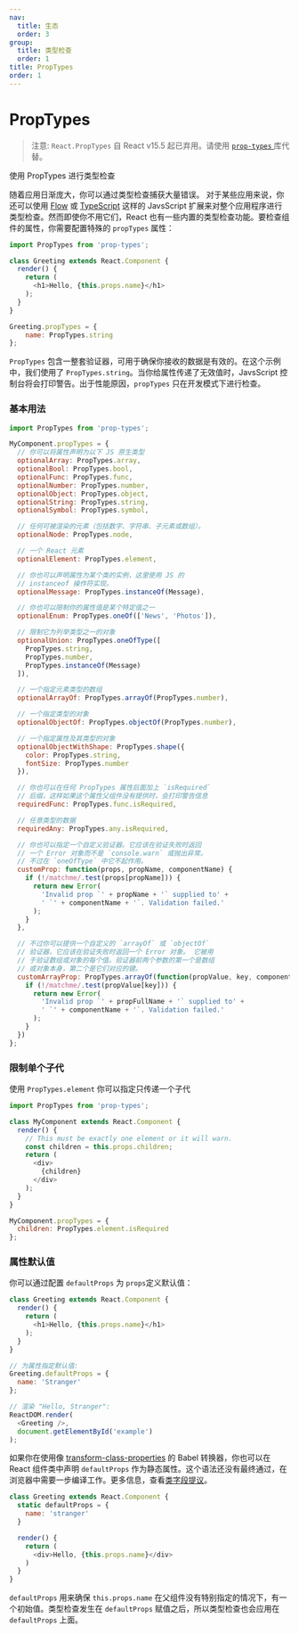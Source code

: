 ```yaml
---
nav:
  title: 生态
  order: 3
group:
  title: 类型检查
  order: 1
title: PropTypes
order: 1
---
```


# PropTypes

> 注意: `React.PropTypes` 自 React v15.5 起已弃用。请使用 [`prop-types` ](https://www.npmjs.com/package/prop-types)库代替。

使用 PropTypes 进行类型检查

随着应用日渐庞大，你可以通过类型检查捕获大量错误。 对于某些应用来说，你还可以使用 [Flow](https://flowtype.org/) 或 [TypeScript](https://www.typescriptlang.org/) 这样的 JavsScript 扩展来对整个应用程序进行类型检查。然而即使你不用它们，React 也有一些内置的类型检查功能。要检查组件的属性，你需要配置特殊的 `propTypes` 属性：

```js
import PropTypes from 'prop-types';

class Greeting extends React.Component {
  render() {
    return (
      <h1>Hello, {this.props.name}</h1>
    );
  }
}

Greeting.propTypes = {
	name: PropTypes.string
};
```

`PropTypes` 包含一整套验证器，可用于确保你接收的数据是有效的。在这个示例中，我们使用了 `PropTypes.string`。当你给属性传递了无效值时，JavsScript 控制台将会打印警告。出于性能原因，`propTypes` 只在开发模式下进行检查。

### 基本用法

```js
import PropTypes from 'prop-types';

MyComponent.propTypes = {
  // 你可以将属性声明为以下 JS 原生类型
  optionalArray: PropTypes.array,
  optionalBool: PropTypes.bool,
  optionalFunc: PropTypes.func,
  optionalNumber: PropTypes.number,
  optionalObject: PropTypes.object,
  optionalString: PropTypes.string,
  optionalSymbol: PropTypes.symbol,

  // 任何可被渲染的元素（包括数字、字符串、子元素或数组）。
  optionalNode: PropTypes.node,

  // 一个 React 元素
  optionalElement: PropTypes.element,

  // 你也可以声明属性为某个类的实例，这里使用 JS 的
  // instanceof 操作符实现。
  optionalMessage: PropTypes.instanceOf(Message),

  // 你也可以限制你的属性值是某个特定值之一
  optionalEnum: PropTypes.oneOf(['News', 'Photos']),

  // 限制它为列举类型之一的对象
  optionalUnion: PropTypes.oneOfType([
    PropTypes.string,
    PropTypes.number,
    PropTypes.instanceOf(Message)
  ]),

  // 一个指定元素类型的数组
  optionalArrayOf: PropTypes.arrayOf(PropTypes.number),

  // 一个指定类型的对象
  optionalObjectOf: PropTypes.objectOf(PropTypes.number),

  // 一个指定属性及其类型的对象
  optionalObjectWithShape: PropTypes.shape({
    color: PropTypes.string,
    fontSize: PropTypes.number
  }),

  // 你也可以在任何 PropTypes 属性后面加上 `isRequired`
  // 后缀，这样如果这个属性父组件没有提供时，会打印警告信息
  requiredFunc: PropTypes.func.isRequired,

  // 任意类型的数据
  requiredAny: PropTypes.any.isRequired,

  // 你也可以指定一个自定义验证器。它应该在验证失败时返回
  // 一个 Error 对象而不是 `console.warn` 或抛出异常。
  // 不过在 `oneOfType` 中它不起作用。
  customProp: function(props, propName, componentName) {
    if (!/matchme/.test(props[propName])) {
      return new Error(
        'Invalid prop `' + propName + '` supplied to' +
        ' `' + componentName + '`. Validation failed.'
      );
    }
  },

  // 不过你可以提供一个自定义的 `arrayOf` 或 `objectOf`
  // 验证器，它应该在验证失败时返回一个 Error 对象。 它被用
  // 于验证数组或对象的每个值。验证器前两个参数的第一个是数组
  // 或对象本身，第二个是它们对应的键。
  customArrayProp: PropTypes.arrayOf(function(propValue, key, componentName, location, propFullName) {
    if (!/matchme/.test(propValue[key])) {
      return new Error(
        'Invalid prop `' + propFullName + '` supplied to' +
        ' `' + componentName + '`. Validation failed.'
      );
    }
  })
};
```

### 限制单个子代

使用 `PropTypes.element` 你可以指定只传递一个子代

```js
import PropTypes from 'prop-types';

class MyComponent extends React.Component {
  render() {
    // This must be exactly one element or it will warn.
    const children = this.props.children;
    return (
      <div>
        {children}
      </div>
    );
  }
}

MyComponent.propTypes = {
  children: PropTypes.element.isRequired
};
```

### 属性默认值

你可以通过配置 `defaultProps` 为 `props`定义默认值：

```js
class Greeting extends React.Component {
  render() {
    return (
      <h1>Hello, {this.props.name}</h1>
    );
  }
}

// 为属性指定默认值:
Greeting.defaultProps = {
  name: 'Stranger'
};

// 渲染 "Hello, Stranger":
ReactDOM.render(
  <Greeting />,
  document.getElementById('example')
);
```

如果你在使用像 [transform-class-properties](https://babeljs.io/docs/plugins/transform-class-properties/) 的 Babel 转换器，你也可以在 React 组件类中声明 `defaultProps` 作为静态属性。这个语法还没有最终通过，在浏览器中需要一步编译工作。更多信息，查看[类字段提议](https://github.com/tc39/proposal-class-fields)。

```js
class Greeting extends React.Component {
  static defaultProps = {
    name: 'stranger'
  }

  render() {
    return (
      <div>Hello, {this.props.name}</div>
    )
  }
}
```

`defaultProps` 用来确保 `this.props.name` 在父组件没有特别指定的情况下，有一个初始值。类型检查发生在 `defaultProps` 赋值之后，所以类型检查也会应用在 `defaultProps` 上面。



